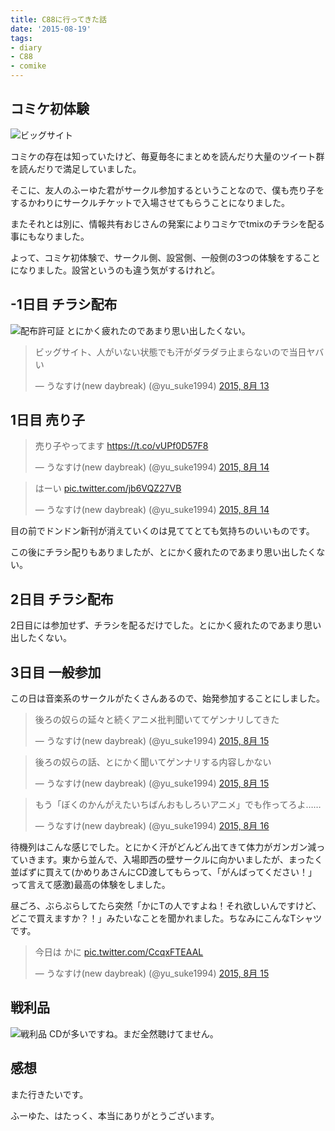 ```yaml
---
title: C88に行ってきた話
date: '2015-08-19'
tags:
- diary
- C88
- comike
---
```


## コミケ初体験

![ビッグサイト](2015/c88-bigsight.jpg)

コミケの存在は知っていたけど、毎夏毎冬にまとめを読んだり大量のツイート群を読んだりで満足していました。

そこに、友人のふーゆた君がサークル参加するということなので、僕も売り子をするかわりにサークルチケットで入場させてもらうことになりました。

またそれとは別に、情報共有おじさんの発案によりコミケでtmixのチラシを配る事にもなりました。

よって、コミケ初体験で、サークル側、設営側、一般側の3つの体験をすることになりました。設営というのも違う気がするけれど。

## -1日目 チラシ配布

![配布許可証](2015/c88-pass.jpg)
とにかく疲れたのであまり思い出したくない。

<blockquote class="twitter-tweet" lang="ja"><p lang="ja" dir="ltr">ビッグサイト、人がいない状態でも汗がダラダラ止まらないので当日ヤバい</p>&mdash; うなすけ(new daybreak) (@yu_suke1994) <a href="https://twitter.com/yu_suke1994/status/631769297128296448">2015, 8月 13</a></blockquote>
<script async src="//platform.twitter.com/widgets.js" charset="utf-8"></script>


## 1日目 売り子

<blockquote class="twitter-tweet" lang="ja"><p lang="ja" dir="ltr">売り子やってます&#10;<a href="https://t.co/vUPf0D57F8">https://t.co/vUPf0D57F8</a></p>&mdash; うなすけ(new daybreak) (@yu_suke1994) <a href="https://twitter.com/yu_suke1994/status/631983653157924864">2015, 8月 14</a></blockquote>
<script async src="//platform.twitter.com/widgets.js" charset="utf-8"></script>

<blockquote class="twitter-tweet" lang="ja"><p lang="ja" dir="ltr">はーい <a href="http://t.co/jb6VQZ27VB">pic.twitter.com/jb6VQZ27VB</a></p>&mdash; うなすけ(new daybreak) (@yu_suke1994) <a href="https://twitter.com/yu_suke1994/status/631979323935752192">2015, 8月 14</a></blockquote>
<script async src="//platform.twitter.com/widgets.js" charset="utf-8"></script>

目の前でドンドン新刊が消えていくのは見ててとても気持ちのいいものです。

この後にチラシ配りもありましたが、とにかく疲れたのであまり思い出したくない。

## 2日目 チラシ配布

2日目には参加せず、チラシを配るだけでした。とにかく疲れたのであまり思い出したくない。


## 3日目 一般参加

この日は音楽系のサークルがたくさんあるので、始発参加することにしました。

<blockquote class="twitter-tweet" lang="ja"><p lang="ja" dir="ltr">後ろの奴らの延々と続くアニメ批判聞いててゲンナリしてきた</p>&mdash; うなすけ(new daybreak) (@yu_suke1994) <a href="https://twitter.com/yu_suke1994/status/632685934106951681">2015, 8月 15</a></blockquote>
<script async src="//platform.twitter.com/widgets.js" charset="utf-8"></script>

<blockquote class="twitter-tweet" lang="ja"><p lang="ja" dir="ltr">後ろの奴らの話、とにかく聞いてゲンナリする内容しかない</p>&mdash; うなすけ(new daybreak) (@yu_suke1994) <a href="https://twitter.com/yu_suke1994/status/632691300916064256">2015, 8月 15</a></blockquote>
<script async src="//platform.twitter.com/widgets.js" charset="utf-8"></script>

<blockquote class="twitter-tweet" lang="ja"><p lang="ja" dir="ltr">もう「ぼくのかんがえたいちばんおもしろいアニメ」でも作ってろよ……</p>&mdash; うなすけ(new daybreak) (@yu_suke1994) <a href="https://twitter.com/yu_suke1994/status/632709095703711744">2015, 8月 16</a></blockquote>
<script async src="//platform.twitter.com/widgets.js" charset="utf-8"></script>

待機列はこんな感じでした。とにかく汗がどんどん出てきて体力がガンガン減っていきます。東から並んで、入場即西の壁サークルに向かいましたが、まったく並ばずに買えて(かめりあさんにCD渡してもらって、「がんばってください！」って言えて感激)最高の体験をしました。

昼ごろ、ぶらぶらしてたら突然「かにTの人ですよね！それ欲しいんですけど、どこで買えますか？！」みたいなことを聞かれました。ちなみにこんなTシャツです。

<blockquote class="twitter-tweet" lang="ja"><p lang="ja" dir="ltr">今日は かに <a href="http://t.co/CcqxFTEAAL">pic.twitter.com/CcqxFTEAAL</a></p>&mdash; うなすけ(new daybreak) (@yu_suke1994) <a href="https://twitter.com/yu_suke1994/status/632642038782029825">2015, 8月 15</a></blockquote>
<script async src="//platform.twitter.com/widgets.js" charset="utf-8"></script>


## 戦利品

![戦利品](2015/c88-loot.jpg)
CDが多いですね。まだ全然聴けてません。

## 感想

また行きたいです。

ふーゆた、はたっく、本当にありがとうございます。
